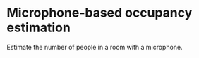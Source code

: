 # Microphone-based occupancy estimation

Estimate the number of people in a room with a microphone.

